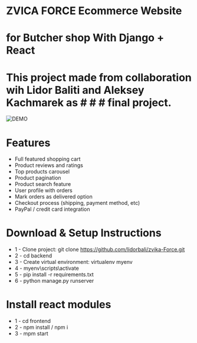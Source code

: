 # ZVICA FORCE Ecommerce Website
# for Butcher shop With Django + React


# This project made from collaboration wih Lidor Baliti and Aleksey   Kachmarek as # # # final project.



![DEMO](../master/static/images/)


# Features
* Full featured shopping cart
* Product reviews and ratings
* Top products carousel
* Product pagination
* Product search feature
* User profile with orders
* Mark orders as delivered option
* Checkout process (shipping, payment method, etc)
* PayPal / credit card integration


# Download & Setup Instructions

* 1 - Clone project: git clone https://github.com/lidorbali/zvika-Force.git
* 2 - cd backend 
* 3 - Create virtual environment: virtualenv myenv
* 4 - myenv\scripts\activate
* 5 - pip install -r requirements.txt
* 6 - python manage.py runserver

# Install react modules
* 1 - cd frontend
* 2 - npm install / npm i
* 3 - mpm start
